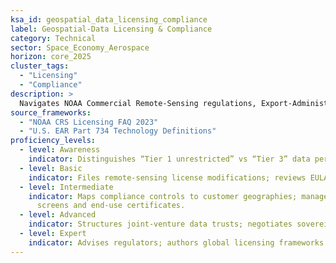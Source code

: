 ```yaml
---
ksa_id: geospatial_data_licensing_compliance
label: Geospatial-Data Licensing & Compliance
category: Technical
sector: Space_Economy_Aerospace
horizon: core_2025
cluster_tags:
  - "Licensing"
  - "Compliance"
description: >
  Navigates NOAA Commercial Remote-Sensing regulations, Export-Administration Regulations (EAR), ITAR, GDPR, and sovereign-data rules; drafts EULA, SLA, and data-sharing agreements that enable global sales while protecting IP.
source_frameworks:
  - "NOAA CRS Licensing FAQ 2023"
  - "U.S. EAR Part 734 Technology Definitions"
proficiency_levels:
  - level: Awareness
    indicator: Distinguishes “Tier 1 unrestricted” vs “Tier 3” data per NOAA.
  - level: Basic
    indicator: Files remote-sensing license modifications; reviews EULA clauses.
  - level: Intermediate
    indicator: Maps compliance controls to customer geographies; manages export
      screens and end-use certificates.
  - level: Advanced
    indicator: Structures joint-venture data trusts; negotiates sovereign-hosting.
  - level: Expert
    indicator: Advises regulators; authors global licensing frameworks for EO data.
---
```

